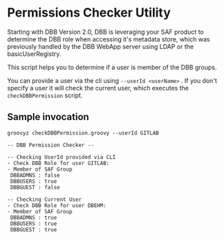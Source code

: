 # Permissions Checker Utility

Starting with DBB Version 2.0, DBB is leveraging your SAF product to determine the DBB role when accessing it's metadata store, which was previously handled by the DBB WebApp server using LDAP or the basicUserRegistry.

This script helps you to determine if a user is member of the DBB groups.

You can provide a user via the cli using `--userId <userName>` . If you don't specify a user it will check the current user, which executes the `checkDBBPermission` script. 

## Sample invocation

```
groovyz checkDBBPermission.groovy --userId GITLAB

-- DBB Permission Checker --

-- Checking UserId provided via CLI
- Check DBB Role for user GITLAB:
- Member of SAF Group
 DBBADMNS : false
 DBBUSERS : true
 DBBGUEST : false

-- Checking Current User
- Check DBB Role for user DBEHM:
- Member of SAF Group
 DBBADMNS : true
 DBBUSERS : true
 DBBGUEST : true

```